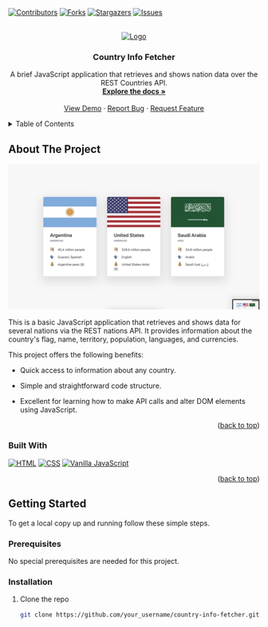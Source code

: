[![Contributors][contributors-shield]][contributors-url]
[![Forks][forks-shield]][forks-url]
[![Stargazers][stars-shield]][stars-url]
[![Issues][issues-shield]][issues-url]

[contributors-shield]: https://img.shields.io/github/contributors/ytrbi/country-info-api.svg?style=for-the-badge
[contributors-url]: https://github.com/ytrbi/country-info-api/graphs/contributors
[forks-shield]: https://img.shields.io/github/forks/ytrbi/country-info-api.svg?style=for-the-badge
[forks-url]: https://github.com/ytrbi/country-info-api/network/members
[stars-shield]: https://img.shields.io/github/stars/ytrbi/country-info-api.svg?style=for-the-badge
[stars-url]: https://github.com/ytrbi/country-info-api/stargazers
[issues-shield]: https://img.shields.io/github/issues/ytrbi/country-info-api.svg?style=for-the-badge
[issues-url]: https://github.com/ytrbi/country-info-api/issues
[linkedin-shield]: https://img.shields.io/badge/LinkedIn-0077B5?style=for-the-badge&logo=linkedin&logoColor=white



<br />
<div align="center">
  <a href="https://github.com/ytrbi/country-info-api">
    <img src="https://avatars.githubusercontent.com/u/151997489?v=4" alt="Logo" width="80" height="80">
  </a>

  <h3 align="center">Country Info Fetcher</h3>

  <p align="center">
    A brief JavaScript application that retrieves and shows nation data over the REST Countries API.
    <br />
    <a href="https://github.com/your_username/country-info-fetcher"><strong>Explore the docs »</strong></a>
    <br />
    <br />
    <a href="https://github.com/your_username/country-info-fetcher">View Demo</a>
    ·
    <a href="https://github.com/your_username/country-info-fetcher/issues/new?labels=bug&template=bug-report---.md">Report Bug</a>
    ·
    <a href="https://github.com/your_username/country-info-fetcher/issues/new?labels=enhancement&template=feature-request---.md">Request Feature</a>
  </p>
</div>

<details>
  <summary>Table of Contents</summary>
  <ol>
    <li>
      <a href="#about-the-project">About The Project</a>
      <ul>
        <li><a href="#built-with">Built With</a></li>
      </ul>
    </li>
    <li>
      <a href="#getting-started">Getting Started</a>
      <ul>
        <li><a href="#prerequisites">Prerequisites</a></li>
        <li><a href="#installation">Installation</a></li>
      </ul>
    </li>
    <li><a href="#usage">Usage</a></li>
    <li><a href="#roadmap">Roadmap</a></li>
    <li><a href="#contributing">Contributing</a></li>
    <li><a href="#license">License</a></li>
    <li><a href="#contact">Contact</a></li>
    <li><a href="#acknowledgments">Acknowledgments</a></li>
  </ol>
</details>

## About The Project

[![Country Info Fetcher](img/Screenshot%202024-06-20%20at%2014.21.36.png)](img/Screenshot%202024-06-20%20at%2014.21.36.png)

This is a basic JavaScript application that retrieves and shows data for several nations via the REST nations API. It provides information about the country's flag, name, territory, population, languages, and currencies.

This project offers the following benefits: 
* Quick access to information about any country.
   
* Simple and straightforward code structure. 
  
* Excellent for learning how to make API calls and alter DOM elements using JavaScript.


<p align="right">(<a href="#readme-top">back to top</a>)</p>

### Built With
[![HTML](https://img.shields.io/badge/HTML-239120?style=for-the-badge&logo=html5&logoColor=white&color=2b2d42)](https://developer.mozilla.org/en-US/docs/Web/HTML) [![CSS](https://img.shields.io/badge/CSS-239120?style=for-the-badge&logo=css3&logoColor=white&color=2b2d42)](https://developer.mozilla.org/en-US/docs/Web/CSS) [![Vanilla JavaScript](https://img.shields.io/badge/JavaScript-323330?style=for-the-badge&logo=javascript&logoColor=F7DF1E&color=2b2d42)](https://developer.mozilla.org/en-US/docs/Web/JavaScript)


<p align="right">(<a href="#readme-top">back to top</a>)</p>

## Getting Started

To get a local copy up and running follow these simple steps.

### Prerequisites

No special prerequisites are needed for this project.

### Installation

1. Clone the repo
   ```sh
   git clone https://github.com/your_username/country-info-fetcher.git
